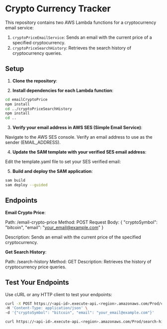 # Crypto Currency Tracker

This repository contains two AWS Lambda functions for a cryptocurrency email service:
1. `cryptoPriceEmailService`: Sends an email with the current price of a specified cryptocurrency.
2. `cryptoPriceSearchHistory`: Retrieves the search history of cryptocurrency queries.


## Setup

1. **Clone the repository**:

2. **Install dependencies for each Lambda function**:

```bash
cd emailCryptoPrice
npm install
cd ../cryptoPriceSearchHistory
npm install
cd ..
```

3. **Verify your email address in AWS SES (Simple Email Service)**:

Navigate to the AWS SES console.
Verify an email address to use as the sender (EMAIL_ADDRESS).

4. **Update the SAM template with your verified SES email address**:

Edit the template.yaml file to set your SES verified email:

5. **Build and deploy the SAM application**:

```bash
sam build
sam deploy --guided
```

## Endpoints ##
**Email Crypto Price**:

Path: /email-crypto-price
Method: POST
Request Body:
{
  "cryptoSymbol": "bitcoin",
  "email": "your_email@example.com"
}

Description: Sends an email with the current price of the specified cryptocurrency.

**Get Search History**:

Path: /search-history
Method: GET
Description: Retrieves the history of cryptocurrency price queries.

## Test Your Endpoints ##

Use cURL or any HTTP client to test your endpoints:

```bash
curl -X POST https://<api-id>.execute-api.<region>.amazonaws.com/Prod/crypto-price-email \
-H 'Content-Type: application/json' \
-d '{"cryptoSymbol": "bitcoin", "email": "your_email@example.com"}'
```

```bash
curl https://<api-id>.execute-api.<region>.amazonaws.com/Prod/search-history
```

